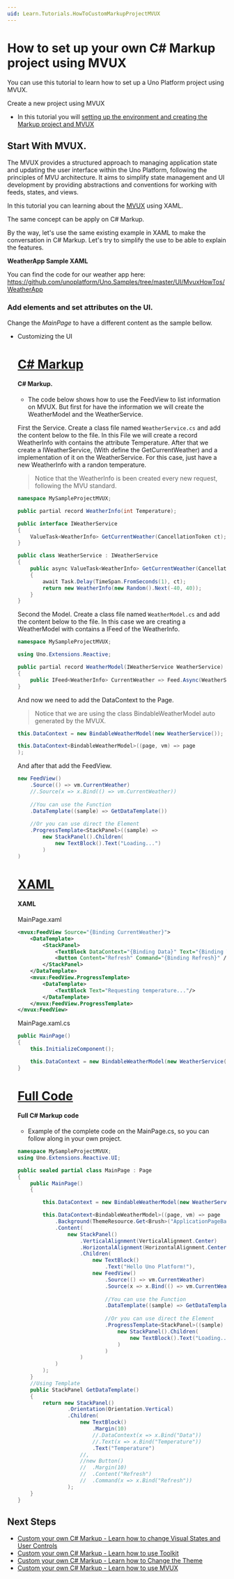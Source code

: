 ```yaml
---
uid: Learn.Tutorials.HowToCustomMarkupProjectMVUX
---
```


# How to set up your own C# Markup project using MVUX

You can use this tutorial to learn how to set up a Uno Platform project using MVUX.

Create a new project using MVUX

- In this tutorial you will [setting up the environment and creating the Markup project and MVUX](xref:Learn.Tutorials.HowToMarkupMVUX)

## Start With MVUX.

The MVUX provides a structured approach to managing application state and updating the user interface within the Uno Platform, following the principles of MVU architecture. 
It aims to simplify state management and UI development by providing abstractions and conventions for working with feeds, states, and views.

In this tutorial you can learning about the [MVUX](xref:Overview.Mvux.Overview) using XAML.

The same concept can be apply on C# Markup.

By the way, let's use the same existing example in XAML to make the conversation in C# Markup.
Let's try to simplify the use to be able to explain the features.

**WeatherApp Sample XAML**

You can find the code for our weather app here: https://github.com/unoplatform/Uno.Samples/tree/master/UI/MvuxHowTos/WeatherApp



### Add elements and set attributes on the UI.

Change the *MainPage* to have a different content as the sample bellow.

- Customizing the UI

    # [**C# Markup**](#tab/cs)

    #### C# Markup.

    - The code below shows how to use the FeedView to list information on MVUX.
    But first for have the information we will create the WeatherModel and the WeatherService.

    First the Service.
    Create a class file named `WeatherService.cs` and add the content below to the file.
    In this File we will create a record WeatherInfo with contains the attribute Temperature.
    After that we create a IWeatherService, (With define the GetCurrentWeather) and a implementation of it on the WeatherService.
    For this case, just have a new WeatherInfo with a randon temperature.

    > Notice that the WeatherInfo is been created every new request, following the MVU standard. 

    ```csharp
    namespace MySampleProjectMVUX;

    public partial record WeatherInfo(int Temperature);

    public interface IWeatherService
    {
        ValueTask<WeatherInfo> GetCurrentWeather(CancellationToken ct);
    }

    public class WeatherService : IWeatherService
    {
        public async ValueTask<WeatherInfo> GetCurrentWeather(CancellationToken ct)
        {
            await Task.Delay(TimeSpan.FromSeconds(1), ct);
            return new WeatherInfo(new Random().Next(-40, 40));
        }
    }
    ```

    Second the Model.
    Create a class file named `WeatherModel.cs` and add the content below to the file.
    In this case we are creating a WeatherModel with contains a IFeed of the WeatherInfo.

    ```csharp
    namespace MySampleProjectMVUX;

    using Uno.Extensions.Reactive;

    public partial record WeatherModel(IWeatherService WeatherService)
    {
        public IFeed<WeatherInfo> CurrentWeather => Feed.Async(WeatherService.GetCurrentWeather);
    }
    ```

    And now we need to add the DataContext to the Page.

    > Notice that we are using the class BindableWeatherModel auto generated by the MVUX.

    ```csharp
    this.DataContext = new BindableWeatherModel(new WeatherService());

    this.DataContext<BindableWeatherModel>((page, vm) => page
    );

    ```

    And after that add the FeedView.

    
    ```csharp
    new FeedView()
        .Source(() => vm.CurrentWeather)
        //.Source(x => x.Bind(() => vm.CurrentWeather))
							
        //You can use the Function
        .DataTemplate((sample) => GetDataTemplate())
							
        //Or you can use direct the Element
        .ProgressTemplate<StackPanel>((sample) => 
            new StackPanel().Children(
                new TextBlock().Text("Loading...")
            )
    )
    ```

    # [**XAML**](#tab/cli)
    
    #### XAML

    MainPage.xaml

    ```xml
    <mvux:FeedView Source="{Binding CurrentWeather}">
        <DataTemplate>
            <StackPanel>
                <TextBlock DataContext="{Binding Data}" Text="{Binding Temperature}" />
                <Button Content="Refresh" Command="{Binding Refresh}" />
            </StackPanel>
        </DataTemplate>
        <mvux:FeedView.ProgressTemplate>
            <DataTemplate>
                <TextBlock Text="Requesting temperature..."/>
            </DataTemplate>
        </mvux:FeedView.ProgressTemplate>
    </mvux:FeedView>
    ```

    MainPage.xaml.cs

    ```csharp
    public MainPage()
    {
        this.InitializeComponent();

        this.DataContext = new BindableWeatherModel(new WeatherService());
    }
    ```
    # [**Full Code**](#tab/code)
    
    #### Full C# Markup code
    
    - Example of the complete code on the MainPage.cs, so you can follow along in your own project.

    ```csharp
   namespace MySampleProjectMVUX;
    using Uno.Extensions.Reactive.UI;

    public sealed partial class MainPage : Page
    {
	    public MainPage()
	    {

		    this.DataContext = new BindableWeatherModel(new WeatherService());

		    this.DataContext<BindableWeatherModel>((page, vm) => page
			    .Background(ThemeResource.Get<Brush>("ApplicationPageBackgroundThemeBrush"))
			    .Content(
				    new StackPanel()
					    .VerticalAlignment(VerticalAlignment.Center)
					    .HorizontalAlignment(HorizontalAlignment.Center)
					    .Children(
						    new TextBlock()
							    .Text("Hello Uno Platform!"),
						    new FeedView()
							    .Source(() => vm.CurrentWeather)
							    .Source(x => x.Bind(() => vm.CurrentWeather))
							
							    //You can use the Function
							    .DataTemplate((sample) => GetDataTemplate())
							
							    //Or you can use direct the Element
							    .ProgressTemplate<StackPanel>((sample) => 
								    new StackPanel().Children(
									    new TextBlock().Text("Loading...")
								    )
							    )
					    )
			    )
		    );
	    }
	    //Using Template
	    public StackPanel GetDataTemplate()
	    {
		    return new StackPanel()
				    .Orientation(Orientation.Vertical)
				    .Children(
					    new TextBlock()
						    .Margin(10)
						    //.DataContext(x => x.Bind("Data"))
						    //.Text(x => x.Bind("Temperature"))
						    .Text("Temperature")
					    //,
					    //new Button()
					    //	.Margin(10)
					    //	.Content("Refresh")
					    //	.Command(x => x.Bind("Refresh"))
				    );
	    }
    }

    ```

## Next Steps

- [Custom your own C# Markup - Learn how to change Visual States and User Controls](xref:Learn.Tutorials.HowToCustomMarkupProjectVisualStates)
- [Custom your own C# Markup - Learn how to use Toolkit](xref:Learn.Tutorials.HowToCustomMarkupProjectToolkit)
- [Custom your own C# Markup - Learn how to Change the Theme](xref:Learn.Tutorials.HowToCustomMarkupProjectTheme)
- [Custom your own C# Markup - Learn how to use MVUX](xref:Learn.Tutorials.HowToCustomMarkupProjectMVUX)

